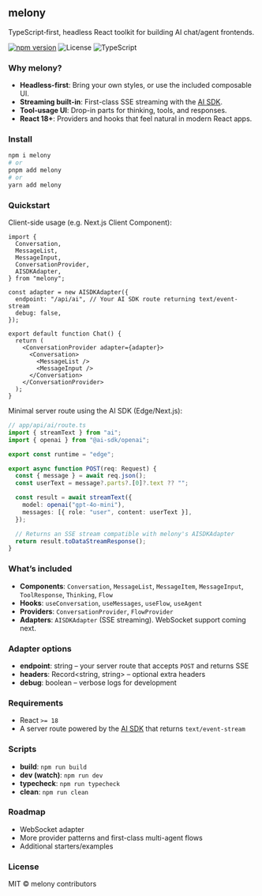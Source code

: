 ## melony

TypeScript‑first, headless React toolkit for building AI chat/agent frontends.

[![npm version](https://img.shields.io/npm/v/melony.svg?color=2ea043)](https://www.npmjs.com/package/melony)
![License](https://img.shields.io/badge/license-MIT-blue.svg)
![TypeScript](https://img.shields.io/badge/typed-TypeScript-3178c6.svg)

### Why melony?

- **Headless-first**: Bring your own styles, or use the included composable UI.
- **Streaming built-in**: First-class SSE streaming with the [AI SDK](https://sdk.vercel.ai/).
- **Tool-usage UI**: Drop-in parts for thinking, tools, and responses.
- **React 18+**: Providers and hooks that feel natural in modern React apps.

### Install

```bash
npm i melony
# or
pnpm add melony
# or
yarn add melony
```

### Quickstart

Client-side usage (e.g. Next.js Client Component):

```tsx
import {
  Conversation,
  MessageList,
  MessageInput,
  ConversationProvider,
  AISDKAdapter,
} from "melony";

const adapter = new AISDKAdapter({
  endpoint: "/api/ai", // Your AI SDK route returning text/event-stream
  debug: false,
});

export default function Chat() {
  return (
    <ConversationProvider adapter={adapter}>
      <Conversation>
        <MessageList />
        <MessageInput />
      </Conversation>
    </ConversationProvider>
  );
}
```

Minimal server route using the AI SDK (Edge/Next.js):

```ts
// app/api/ai/route.ts
import { streamText } from "ai";
import { openai } from "@ai-sdk/openai";

export const runtime = "edge";

export async function POST(req: Request) {
  const { message } = await req.json();
  const userText = message?.parts?.[0]?.text ?? "";

  const result = await streamText({
    model: openai("gpt-4o-mini"),
    messages: [{ role: "user", content: userText }],
  });

  // Returns an SSE stream compatible with melony's AISDKAdapter
  return result.toDataStreamResponse();
}
```

### What’s included

- **Components**: `Conversation`, `MessageList`, `MessageItem`, `MessageInput`, `ToolResponse`, `Thinking`, `Flow`
- **Hooks**: `useConversation`, `useMessages`, `useFlow`, `useAgent`
- **Providers**: `ConversationProvider`, `FlowProvider`
- **Adapters**: `AISDKAdapter` (SSE streaming). WebSocket support coming next.

### Adapter options

- **endpoint**: string – your server route that accepts `POST` and returns SSE
- **headers**: Record<string, string> – optional extra headers
- **debug**: boolean – verbose logs for development

### Requirements

- React `>= 18`
- A server route powered by the [AI SDK](https://sdk.vercel.ai/) that returns `text/event-stream`

### Scripts

- **build**: `npm run build`
- **dev (watch)**: `npm run dev`
- **typecheck**: `npm run typecheck`
- **clean**: `npm run clean`

### Roadmap

- WebSocket adapter
- More provider patterns and first-class multi-agent flows
- Additional starters/examples

### License

MIT © melony contributors
